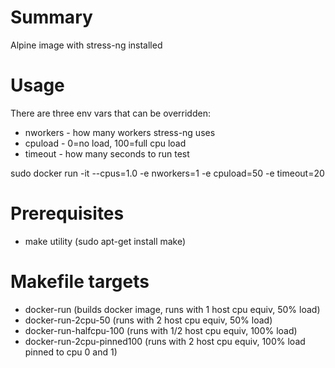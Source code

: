 # Summary
Alpine image with stress-ng installed

# Usage

There are three env vars that can be overridden:
  * nworkers - how many workers stress-ng uses
  * cpuload - 0=no load, 100=full cpu load
  * timeout - how many seconds to run test

sudo docker run -it --cpus=1.0 -e nworkers=1 -e cpuload=50 -e timeout=20


# Prerequisites
* make utility (sudo apt-get install make)


# Makefile targets
* docker-run (builds docker image, runs with 1 host cpu equiv, 50% load)
* docker-run-2cpu-50 (runs with 2 host cpu equiv, 50% load)
* docker-run-halfcpu-100 (runs with 1/2 host cpu equiv, 100% load)
* docker-run-2cpu-pinned100 (runs with 2 host cpu equiv, 100% load pinned to cpu 0 and 1)
